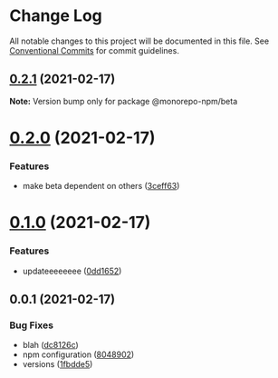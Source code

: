 # Change Log

All notable changes to this project will be documented in this file.
See [Conventional Commits](https://conventionalcommits.org) for commit guidelines.

## [0.2.1](https://github.com/developer239/monorepo-npm/compare/@monorepo-npm/beta@0.2.0...@monorepo-npm/beta@0.2.1) (2021-02-17)

**Note:** Version bump only for package @monorepo-npm/beta





# [0.2.0](https://github.com/developer239/monorepo-npm/compare/@monorepo-npm/beta@0.1.0...@monorepo-npm/beta@0.2.0) (2021-02-17)


### Features

* make beta dependent on others ([3ceff63](https://github.com/developer239/monorepo-npm/commit/3ceff634277ef50253fc6a0aff0771f82efda09e))





# [0.1.0](https://github.com/developer239/monorepo-npm/compare/@monorepo-npm/beta@0.0.1...@monorepo-npm/beta@0.1.0) (2021-02-17)


### Features

* updateeeeeeee ([0dd1652](https://github.com/developer239/monorepo-npm/commit/0dd165206ea75541cd6034877f608925f77fc3f0))





## 0.0.1 (2021-02-17)


### Bug Fixes

* blah ([dc8126c](https://github.com/developer239/monorepo-npm/commit/dc8126caa5a27a58bf094063cf002e8bfabc7714))
* npm configuration ([8048902](https://github.com/developer239/monorepo-npm/commit/804890284f5b2e56282fc8a6b1b45440f01831be))
* versions ([1fbdde5](https://github.com/developer239/monorepo-npm/commit/1fbdde551d8ebbeee37cd276eb6745e742802266))
